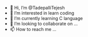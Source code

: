 - 👋 Hi, I’m @TadepalliTejesh
- 👀 I’m interested in learn coding 
- 🌱 I’m currently learning C language 
- 💞️ I’m looking to collaborate on ...
- 📫 How to reach me ...

<!---
TadepalliTejesh/TadepalliTejesh is a ✨ special ✨ repository because its `README.md` (this file) appears on your GitHub profile.
You can click the Preview link to take a look at your changes.
--->
